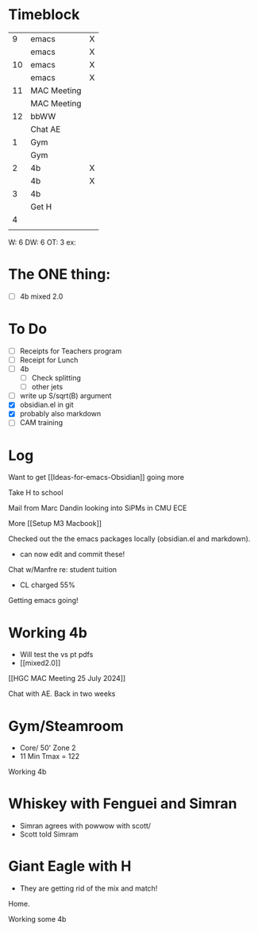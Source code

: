 # Timeblock

|    |             |   |
|----|-------------|---|
| 9  | emacs       | X |
|    | emacs       | X |
| 10 | emacs       | X |
|    | emacs       | X |
| 11 | MAC Meeting |   |
|    | MAC Meeting |   |
| 12 | bbWW        |   |
|    | Chat AE     |   |
| 1  | Gym         |   |
|    | Gym         |   |
| 2  | 4b          | X |
|    | 4b          | X |
| 3  | 4b          |   |
|    | Get H       |   |
| 4  |             |   |
|    |             |   |

W: 6 
DW: 6
OT: 3
ex: 

# The ONE thing: 
- [ ] 4b mixed 2.0


# To Do
- [ ] Receipts for Teachers program
- [ ] Receipt for Lunch
- [ ]  4b
	 - [ ] Check splitting
	 - [ ] other jets
- [ ] write up S/sqrt(B) argument
- [x] obsidian.el in git
- [x] probably also markdown 
- [ ] CAM training

# Log

Want to get [[Ideas-for-emacs-Obsidian]] going more

Take H to school

Mail from Marc Dandin looking into SiPMs in CMU ECE

More [[Setup M3 Macbook]]

Checked out the the emacs packages locally (obsidian.el and markdown). 
- can now edit and commit these!

Chat w/Manfre re: student tuition
 - CL charged 55%

Getting emacs going!

# Working 4b 
- Will test the vs pt pdfs
- [[mixed2.0]]


[[HGC MAC Meeting 25 July 2024]]


Chat with AE. Back in two weeks

# Gym/Steamroom
- Core/ 50' Zone 2 
- 11 Min Tmax = 122

Working 4b 

# Whiskey with Fenguei and Simran
- Simran agrees with powwow with scott/
- Scott told Simram

# Giant Eagle with H
- They are getting rid of the mix and match!

Home. 

Working some 4b


